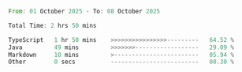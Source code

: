 <!--START_SECTION:waka-->

```rust
From: 01 October 2025 - To: 08 October 2025

Total Time: 2 hrs 50 mins

TypeScript   1 hr 50 mins    >>>>>>>>>>>>>>>>---------   64.52 %
Java         49 mins         >>>>>>>------------------   29.09 %
Markdown     10 mins         >------------------------   05.94 %
Other        0 secs          -------------------------   00.30 %
```

<!--END_SECTION:waka-->
